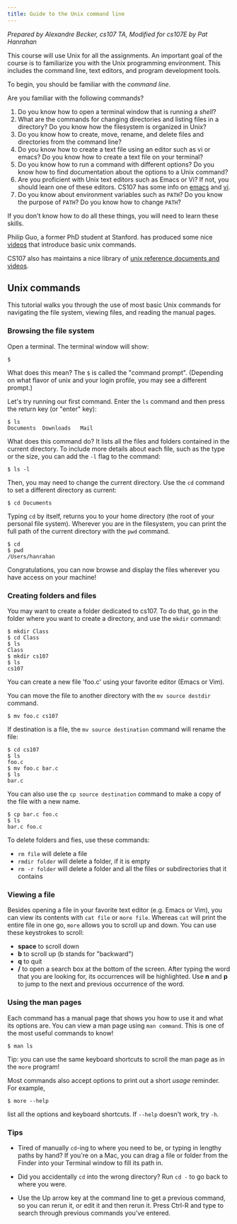 ```yaml
---
title: Guide to the Unix command line
---
```


*Prepared by Alexandre Becker, cs107 TA, Modified for cs107E by Pat Hanrahan*

This course will use Unix for all the assignments. An important goal
of the course is to familiarize you with the Unix programming
environment. This includes the command line, text editors, and program
development tools.

To begin, you should be familiar with the *command line*.

Are you familiar with the following commands?

1. Do you know how to open a terminal window that is running a
   *shell*?
2. What are the commands for changing directories and listing files in a
   directory? Do you know how the filesystem is organized in Unix?
3. Do you know how to create, move, rename, and delete files and directories
   from the command line?
4. Do you know how to create a text file using an editor such as vi or emacs?
   Do you know how to create a text file on your terminal?
5. Do you know how to run a command with different options? Do you know how to
   find documentation about the options to a Unix command?
6. Are you proficient with Unix text editors such as Emacs or Vi? If not, you
   should learn one of these editors. CS107 has some info on
   [emacs](http://cs107.stanford.edu/guide/emacs.html) and
   [vi](http://cs107.stanford.edu/guide/vim.html).
7. Do you know about environment variables such as `PATH`?
   Do you know the purpose of `PATH`? Do you know how to change `PATH`?

If you don't know how to do all these things, you will need to learn these skills.

Philip Guo, a former PhD student at Stanford. has produced some nice
[videos](http://pgbovine.net/command-line-tutorial.htm) that introduce basic
unix commands.

CS107 also has maintains a nice library of [unix reference documents and videos](http://cs107.stanford.edu/unixref).

## Unix commands

This tutorial walks you through the use of most basic Unix commands for navigating the file system, viewing files, and reading the manual pages.

### Browsing the file system

Open a terminal. The terminal window will show:

    $

What does this mean? The `$` is called the "command prompt".
(Depending on what flavor of unix and your login profile,
you may see a different prompt.)

Let's try running our first command. 
Enter the `ls` command and then press the return key (or "enter" key):

    $ ls
    Documents  Downloads   Mail

What does this command do? It lists all the files and folders contained in the current directory. To include more details about each file, such as the type or the size, you can add the `-l` flag to the command:

    $ ls -l

Then, you may need to change the current directory. Use the `cd` command to set a different directory as current:

    $ cd Documents

Typing `cd` by itself, returns you to your home directory (the root
of your personal file system).
Wherever you are in the filesystem, 
you can print the full path of the current directory with the `pwd` command.

    $ cd
    $ pwd
    /Users/hanrahan
    
Congratulations, you can now browse and display the files 
wherever you have access on your machine!

### Creating folders and files

You may want to create a folder dedicated to cs107. 
To do that, go in the folder where you want to create a directory,
and use the `mkdir` command:

    $ mkdir Class
    $ cd Class
    $ ls
    Class
    $ mkdir cs107
    $ ls
    cs107

You can create a new file 'foo.c' using your favorite editor (Emacs or Vim). 

You can move the file to another directory with the `mv source destdir` command.

    $ mv foo.c cs107

If destination is a file, the `mv source destination` command will rename the file:

    $ cd cs107
    $ ls
    foo.c
    $ mv foo.c bar.c
    $ ls
    bar.c

You can also use the `cp source destination` command to make a copy of the file with a new name.

    $ cp bar.c foo.c
    $ ls
    bar.c foo.c

To delete folders and fies, use these commands:

+ `rm file` will delete a file
+ `rmdir folder` will delete a folder, if it is empty
+ `rm -r folder` will delete a folder and all the files or subdirectories that it contains

### Viewing a file

Besides opening a file in your favorite text editor (e.g. Emacs or Vim), 
you can view its contents with `cat file` or `more file`. 
Whereas  `cat` will print the entire file in one go,
`more` allows you to scroll up and down.
You can use these keystrokes to scroll:

+ __space__ to scroll down
+ __b__ to scroll up (b stands for "backward")
+ __q__ to quit
+ __/__ to open a search box at the bottom of the screen. After typing the word that you are looking for, its occurrences will be highlighted. Use __n__ and __p__ to jump to the next and previous occurrence of the word.

### Using the man pages

Each command has a manual page that shows you how to use it 
and what its options are.
You can view a man page using `man command`.
This is one of the most useful commands to know!

    $ man ls

Tip: you can use the same keyboard shortcuts to scroll the man page as in the `more` program!

Most commands also accept options to print out a short *usage* reminder.
For example,

    $ more --help

list all the options and keyboard shortcuts. 
If `--help` doesn't work, try `-h`.

### Tips

- Tired of manually `cd`-ing to where you need to be, or typing in
  lengthy paths by hand? If you're on a Mac, you can drag a file or
  folder from the Finder into your Terminal window to fill its path
  in.

- Did you accidentally `cd` into the wrong directory? Run `cd -` to go
  back to where you were.

- Use the Up arrow key at the command line to get a previous command,
  so you can rerun it, or edit it and then rerun it. Press Ctrl-R and
  type to search through previous commands you've entered.
